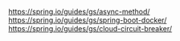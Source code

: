 https://spring.io/guides/gs/async-method/
https://spring.io/guides/gs/spring-boot-docker/
https://spring.io/guides/gs/cloud-circuit-breaker/
